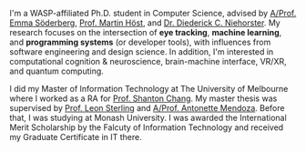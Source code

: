 I'm a WASP-affiliated Ph.D. student in Computer Science, advised by [A/Prof. Emma Söderberg](https://portal.research.lu.se/sv/persons/emma-s%C3%B6derberg), [Prof. Martin Höst](https://mau.se/personer/martin.host/), and [Dr. Diederick C. Niehorster](https://portal.research.lu.se/en/persons/diederick-c-niehorster). My research focuses on the intersection of **eye tracking**, **machine learning**, and **programming systems** (or developer tools), with influences from software engineering and design science. In addition, I'm interested in computational cognition & neuroscience, brain-machine interface, VR/XR, and quantum computing.

I did my Master of Information Technology at The University of Melbourne where I worked as a RA for [Prof. Shanton Chang](https://findanexpert.unimelb.edu.au/profile/3747-shanton-chang). My master thesis was supervised by [Prof. Leon Sterling](https://findanexpert.unimelb.edu.au/profile/13376-leon-sterling) and [A/Prof. Antonette Mendoza](https://findanexpert.unimelb.edu.au/profile/6868-antonette-mendoza). Before that, I was studying at Monash University. I was awarded the International Merit Scholarship by the Falcuty of Information Technology and received my Graduate Certificate in IT there.

<!-- I grew up in the rural area of Yongxing County, Chenzhou, located in the far south of Hunan Province in southern China. I have two sisters and one brother. I also have two nephews and a niece, who I love very much. My late father was a mine driller. My mum is a so-called housewife but, in my eyes, she has remarkable leadership and an entrepreneurial spirit. I had a very lovely childhood, thanks to the beauty of the countryside and the freedom to explore nature. -->

<!-- as she was never qualified to be employed by an organization due to the lack of access to education when she was young. But, in my eyes, she is super bright and has remarkable leadership and an entrepreneurial spirit. She started her small businesses multiple times in order to financially support our family and was once quite successful as a coal dealer.  -->

<!-- In my spare time, I enjoy being in nature whenever possible, dancing to stay fit, cooking for myself and loved ones, jotting down my thoughts and feelings, and creating content on social media. -->
